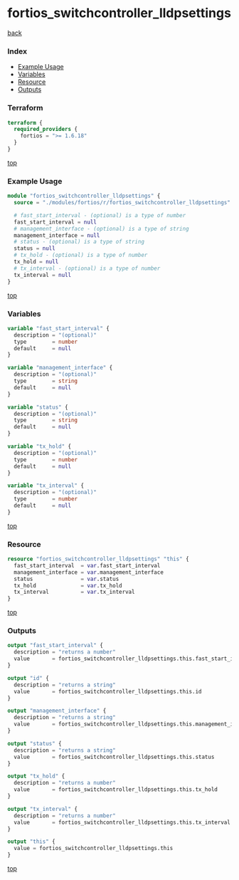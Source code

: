 # fortios_switchcontroller_lldpsettings

[back](../fortios.md)

### Index

- [Example Usage](#example-usage)
- [Variables](#variables)
- [Resource](#resource)
- [Outputs](#outputs)

### Terraform

```terraform
terraform {
  required_providers {
    fortios = ">= 1.6.18"
  }
}
```

[top](#index)

### Example Usage

```terraform
module "fortios_switchcontroller_lldpsettings" {
  source = "./modules/fortios/r/fortios_switchcontroller_lldpsettings"

  # fast_start_interval - (optional) is a type of number
  fast_start_interval = null
  # management_interface - (optional) is a type of string
  management_interface = null
  # status - (optional) is a type of string
  status = null
  # tx_hold - (optional) is a type of number
  tx_hold = null
  # tx_interval - (optional) is a type of number
  tx_interval = null
}
```

[top](#index)

### Variables

```terraform
variable "fast_start_interval" {
  description = "(optional)"
  type        = number
  default     = null
}

variable "management_interface" {
  description = "(optional)"
  type        = string
  default     = null
}

variable "status" {
  description = "(optional)"
  type        = string
  default     = null
}

variable "tx_hold" {
  description = "(optional)"
  type        = number
  default     = null
}

variable "tx_interval" {
  description = "(optional)"
  type        = number
  default     = null
}
```

[top](#index)

### Resource

```terraform
resource "fortios_switchcontroller_lldpsettings" "this" {
  fast_start_interval  = var.fast_start_interval
  management_interface = var.management_interface
  status               = var.status
  tx_hold              = var.tx_hold
  tx_interval          = var.tx_interval
}
```

[top](#index)

### Outputs

```terraform
output "fast_start_interval" {
  description = "returns a number"
  value       = fortios_switchcontroller_lldpsettings.this.fast_start_interval
}

output "id" {
  description = "returns a string"
  value       = fortios_switchcontroller_lldpsettings.this.id
}

output "management_interface" {
  description = "returns a string"
  value       = fortios_switchcontroller_lldpsettings.this.management_interface
}

output "status" {
  description = "returns a string"
  value       = fortios_switchcontroller_lldpsettings.this.status
}

output "tx_hold" {
  description = "returns a number"
  value       = fortios_switchcontroller_lldpsettings.this.tx_hold
}

output "tx_interval" {
  description = "returns a number"
  value       = fortios_switchcontroller_lldpsettings.this.tx_interval
}

output "this" {
  value = fortios_switchcontroller_lldpsettings.this
}
```

[top](#index)